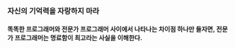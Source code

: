 ### 자신의 기억력을 자랑하지 마라

#### **똑똑한 프로그래머와 전문가 프로그래머 사이에서 나타나는 차이점 하나만 들자면, 전문가 프로그래머는 명료함이 최고라는 사실을 이해한다.**

